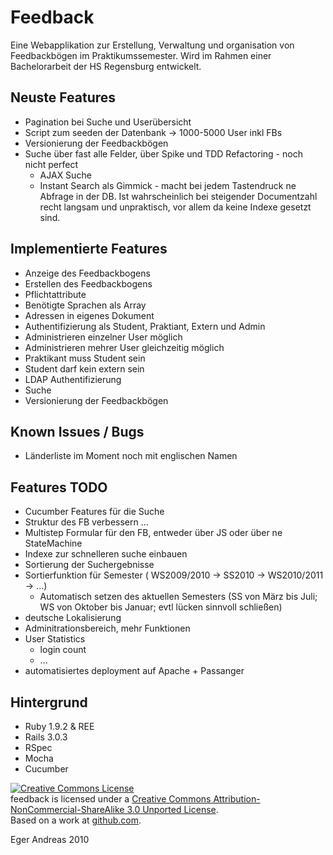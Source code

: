 Feedback
========

Eine Webapplikation zur Erstellung, Verwaltung und organisation von Feedbackbögen im Praktikumssemester.
Wird im Rahmen einer Bachelorarbeit der HS Regensburg entwickelt.

Neuste Features
---------------

- Pagination bei Suche und Userübersicht
- Script zum seeden der Datenbank -> 1000-5000 User inkl FBs
- Versionierung der Feedbackbögen
- Suche über fast alle Felder, über Spike und TDD Refactoring - noch nicht perfect
  - AJAX Suche
  - Instant Search als Gimmick - macht bei jedem Tastendruck ne Abfrage in der DB. Ist wahrscheinlich bei steigender Documentzahl recht langsam und unpraktisch, vor allem da keine Indexe gesetzt sind.


Implementierte Features
-----------------------

- Anzeige des Feedbackbogens
- Erstellen des Feedbackbogens
- Pflichtattribute
- Benötigte Sprachen als Array
- Adressen in eigenes Dokument
- Authentifizierung als Student, Praktiant, Extern und Admin
- Administrieren einzelner User möglich
- Administrieren mehrer User gleichzeitig möglich
- Praktikant muss Student sein
- Student darf kein extern sein
- LDAP Authentifizierung
- Suche
- Versionierung der Feedbackbögen

Known Issues / Bugs
-------------------

- Länderliste im Moment noch mit englischen Namen


Features TODO
-------------

- Cucumber Features für die Suche
- Struktur des FB verbessern ...
- Multistep Formular für den FB, entweder über JS oder über ne StateMachine
- Indexe zur schnelleren suche einbauen
- Sortierung der Suchergebnisse
- Sortierfunktion für Semester ( WS2009/2010 -> SS2010 -> WS2010/2011 -> ...)
  - Automatisch setzen des aktuellen Semesters (SS von März bis Juli; WS von Oktober bis Januar; evtl lücken sinnvoll schließen)
- deutsche Lokalisierung
- Adminitrationsbereich, mehr Funktionen
- User Statistics
  - login count
  - ...
- automatisiertes deployment auf Apache + Passanger


Hintergrund
-----------

- Ruby 1.9.2 & REE
- Rails 3.0.3
- RSpec
- Mocha
- Cucumber

<a rel="license" href="http://creativecommons.org/licenses/by-nc-sa/3.0/"><img alt="Creative Commons License" style="border-width:0" src="http://i.creativecommons.org/l/by-nc-sa/3.0/88x31.png" /></a><br /><span xmlns:dct="http://purl.org/dc/terms/" property="dct:title">feedback</span> is licensed under a <a rel="license" href="http://creativecommons.org/licenses/by-nc-sa/3.0/">Creative Commons Attribution-NonCommercial-ShareAlike 3.0 Unported License</a>.<br />Based on a work at <a xmlns:dct="http://purl.org/dc/terms/" href="https://github.com/sch1zo/feedback" rel="dct:source">github.com</a>.

Eger Andreas 2010

